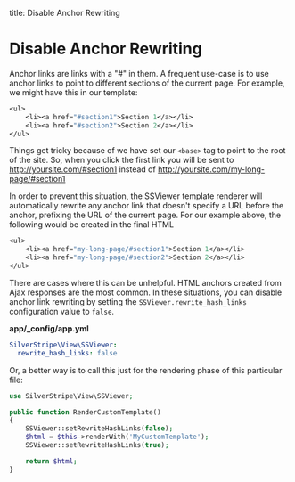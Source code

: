 title: Disable Anchor Rewriting

# Disable Anchor Rewriting

Anchor links are links with a "#" in them. A frequent use-case is to use anchor links to point to different sections of 
the current page.  For example, we might have this in our template:

```ss
<ul>
    <li><a href="#section1">Section 1</a></li>
    <li><a href="#section2">Section 2</a></li>
</ul>
```

Things get tricky because of we have set our `<base>` tag to point to the root of the site.  So, when you click the 
first link you will be sent to http://yoursite.com/#section1 instead of http://yoursite.com/my-long-page/#section1

In order to prevent this situation, the SSViewer template renderer will automatically rewrite any anchor link that
doesn't specify a URL before the anchor, prefixing the URL of the current page.  For our example above, the following
would be created in the final HTML

```ss
<ul>
    <li><a href="my-long-page/#section1">Section 1</a></li>
    <li><a href="my-long-page/#section2">Section 2</a></li>
</ul>
```

There are cases where this can be unhelpful. HTML anchors created from Ajax responses are the most common. In these
situations, you can disable anchor link rewriting by setting the `SSViewer.rewrite_hash_links` configuration value to 
`false`.

**app/_config/app.yml**

```yml
SilverStripe\View\SSViewer:
  rewrite_hash_links: false
```

Or, a better way is to call this just for the rendering phase of this particular file:

```php
use SilverStripe\View\SSViewer;

public function RenderCustomTemplate() 
{
    SSViewer::setRewriteHashLinks(false);
    $html = $this->renderWith('MyCustomTemplate');
    SSViewer::setRewriteHashLinks(true);

    return $html;
}
```

